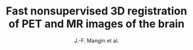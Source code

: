 ---
author: J.-F. Mangin et al.
title: Fast nonsupervised 3D registration of PET and MR images of the brain
journal: Journal of Cerebral Blood Flow and Metabolism
year: 1994
type: article
doi: 10.1038/jcbfm.1994.96
---